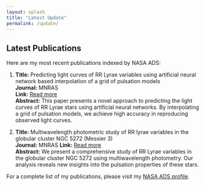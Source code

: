 ```yaml
---
layout: splash
title: "Latest Update"
permalink: /update/
---
```



## Latest Publications

Here are my most recent publications indexed by NASA ADS:

1. **Title:** Predicting light curves of RR Lyrae variables using artificial neural network based interpolation of a grid of pulsation models  
  **Journal:** MNRAS  
  **Link:** [Read more](https://doi.org/10.1093/mnras/stad937)  
  **Abstract:** This paper presents a novel approach to predicting the light curves of RR Lyrae stars using artificial neural networks. By interpolating a grid of pulsation models, we achieve high accuracy in reproducing observed light curves.

2. **Title:** Multiwavelength photometric study of RR lyrae variables in the globular cluster NGC 5272 (Messier 3)  
  **Journal:** MNRAS
  **Link:** [Read more](https://doi.org/10.1093/mnras/stae1334)  
  **Abstract:** We present a comprehensive study of RR Lyrae variables in the globular cluster NGC 5272 using multiwavelength photometry. Our analysis reveals new insights into the pulsation properties of these stars.


For a complete list of my publications, please visit my [NASA ADS profile](https://ui.adsabs.harvard.edu/search/q=orcid%3A0000-0003-0668-9999&sort=date%20desc%2C%20bibcode%20desc&p_=0).



